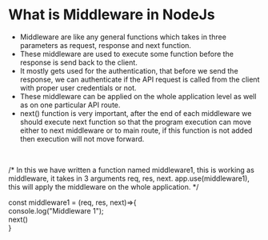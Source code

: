 <h1>What is Middleware in NodeJs</h1>

<ul>
<li>Middleware are like any general functions which takes in three parameters as request, response and next function.</li>
<li>These middleware are used to execute some function before the response is send back to the client.</li>
<li>It mostly gets used for the authentication, that before we send the response, we can authenticate if the API request is called from the client with proper user credentials or not.</li>
<li>These middleware can be applied on the whole application level as well as on one particular API route.</li>
<li>next() function is very important, after the end of each middleware we should execute next function so that the program execution can move either to next middleware or to main route, if this function is not added then execution will not move forward.</li>
</ul>

</br>

/*
In this we have written a function named middleware1, this is working as middleware, it takes in 3 arguments req, res, next.
app.use(middleware1), this will apply the middleware on the whole application.
*/

const middleware1 = (req, res, next)=>{    <br>
   console.log("Middleware 1");            <br>
    next()                                 <br>
}
